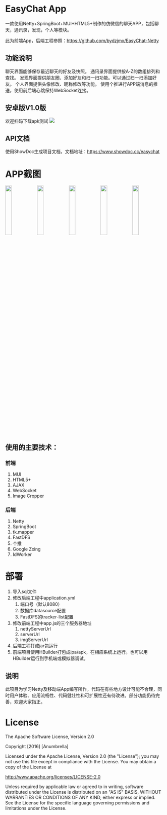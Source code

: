 # EasyChat App

一款使用Netty+SpringBoot+MUI+HTML5+制作的仿微信的聊天APP，包括聊天，通讯录，发现，个人等模块。

此为前端App，后端工程参照：https://github.com/bydzjmx/EasyChat-Netty

## 功能说明

聊天界面能够保存最近聊天的好友及快照。
通讯录界面提供按A-Z的数组排列和查找。
发现界面提供朋友圈、添加好友和扫一扫功能。可以通过扫一扫添加好友。
个人界面提供头像修改、昵称修改等功能。
使用个推进行APP端消息的推送，使用前后端心跳保持WebSocket连接。

## 安卓版V1.0版
欢迎扫码下载apk测试
<img src="https://github.com/bydzjmx/EasyChat-App/blob/master/image/easychat%20v1.0.png">

## API文档
使用ShowDoc生成项目文档，文档地址：https://www.showdoc.cc/easychat

# APP截图
<img src="https://github.com/bydzjmx/EasyChat-Netty/blob/master/images/screenshots/login.jpg" width="20%" height="20%"><img src="https://github.com/bydzjmx/EasyChat-Netty/blob/master/images/screenshots/chatList.jpg" width="20%" height="20%"><img src="https://github.com/bydzjmx/EasyChat-Netty/blob/master/images/screenshots/contact.jpg" width="20%" height="20%"><img src="https://github.com/bydzjmx/EasyChat-Netty/blob/master/images/screenshots/discovery.jpg" width="20%" height="20%"><img src="https://github.com/bydzjmx/EasyChat-Netty/blob/master/images/screenshots/userInfo.jpg" width="20%" height="20%">

## 使用的主要技术：

### 前端

1. MUI
2. HTML5+
3. AJAX
4. WebSocket
5. Image Cropper

### 后端

1. Netty
2. SpringBoot
3. tk.mapper
4. FastDFS
5. 个推
6. Google Zxing
7. IdWorker

# 部署

1. 导入sql文件
2. 修改后端工程中application.yml
   1. 端口号（默认8080）
   2. 数据库datasource配置
   3. FastDFS的tracker-list配置
3. 修改前端工程中app.js的三个服务器地址
   1. nettyServerUrl
   2. serverUrl
   3. imgServerUrl
4. 后端工程打成jar包运行
5. 前端项目使用HBuilder打包成ipa/apk，在相应系统上运行。也可以用HBuilder运行到手机端或模拟器调试。

## 说明

此项目为学习Netty及移动端App编写所作，代码在有些地方设计可能不合理，同时用户体验、应用流畅性、代码健壮性和可扩展性还有待改进。部分功能仍待完善，欢迎大家指正。

# License

The Apache Software License, Version 2.0

Copyright [2016] [Anumbrella]

Licensed under the Apache License, Version 2.0 (the "License"); you may not use this file except in compliance with the License. You may obtain a copy of the License at

http://www.apache.org/licenses/LICENSE-2.0

Unless required by applicable law or agreed to in writing, software distributed under the License is distributed on an "AS IS" BASIS, WITHOUT WARRANTIES OR CONDITIONS OF ANY KIND, either express or implied. See the License for the specific language governing permissions and limitations under the License.
